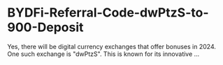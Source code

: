 # BYDFi-Referral-Code-dwPtzS-to-900-Deposit
Yes, there will be digital currency exchanges that offer  bonuses in 2024. One such exchange is "dwPtzS". This is known for its innovative ...
